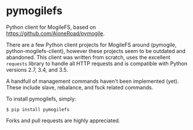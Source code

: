 pymogilefs
==========

Python client for MogileFS, based on https://github.com/AloneRoad/pymogile.

There are a few Python client projects for MogileFS around (pymogile,
python-mogilefs-client), however these projects seem to be outdated and
abandoned. This client was written from scratch, uses the excellent `requests`
library to handle all HTTP requests and is compatible with Python versions 2.7,
3.4, and 3.5.

A handfull of management commands haven't been implemented (yet). These include
slave, rebalance, and fsck related commands.

To install pymogilefs, simply:

    $ pip install pymogilefs

Forks and pull requests are highly appreciated.
